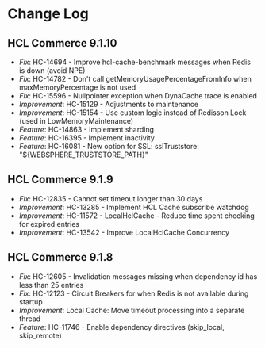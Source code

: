 # Change Log

## HCL Commerce 9.1.10

- *Fix*: HC-14694 - Improve hcl-cache-benchmark messages when Redis is down (avoid NPE)
- *Fix*: HC-14782 - Don't call getMemoryUsagePercentageFromInfo when maxMemoryPercentage is not used
- *Fix*: HC-15596 - Nullpointer exception when DynaCache trace is enabled
- *Improvement*: HC-15129 - Adjustments to maintenance
- *Improvement*: HC-15154 - Use custom logic instead of Redisson Lock (used in LowMemoryMaintenance)
- *Feature*: HC-14863 - Implement sharding
- *Feature*: HC-16395 - Implement inactivity
- *Feature*: HC-16081 - New option for SSL: sslTruststore: "${WEBSPHERE_TRUSTSTORE_PATH}"

## HCL Commerce 9.1.9

- *Fix*: HC-12835 - Cannot set timeout longer than 30 days
- *Improvement*: HC-13285 - Implement HCL Cache subscribe watchdog
- *Improvement*: HC-11572 - LocalHclCache - Reduce time spent checking for expired entries
- *Improvement*: HC-13542 - Improve LocalHclCache Concurrency

## HCL Commerce 9.1.8

- *Fix*: HC-12605 - Invalidation messages missing when dependency id has less than 25 entries
- *Fix*: HC-12123 - Circuit Breakers for when Redis is not available during startup
- *Improvement*: Local Cache: Move timeout processing into a separate thread
- *Feature*: HC-11746 - Enable dependency directives (skip_local, skip_remote)
